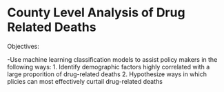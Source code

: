 # County Level Analysis of Drug Related Deaths

Objectives: 
  
  -Use machine learning classification models to assist policy makers in the following ways: 
      1. Identify demographic factors highly correlated with a large proporition of drug-related deaths 
      2. Hypothesize ways in which plicies can most effectively curtail drug-related deaths 
      
 
